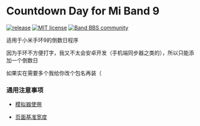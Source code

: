 # Countdown Day for Mi Band 9

[![release](https://img.shields.io/github/v/release/tianfangyetan1/CountdownDay_MiBand9)](https://github.com/tianfangyetan1/CountdownDay_MiBand9/releases)
[![MIT license](https://img.shields.io/github/license/tianfangyetan1/CountdownDay_MiBand9)](https://github.com/tianfangyetan1/CountdownDay_MiBand9/blob/master/LICENSE)
[![Band BBS community](https://img.shields.io/badge/Band_BBS-community-718298)](https://www.bandbbs.cn/threads/12484/)

适用于小米手环9的倒数日程序

因为手环不方便打字，我又不太会安卓开发（手机端同步器之类的），所以只能添加一个倒数日

如果实在需要多个我给你改个包名再装（

### 通用注意事项

- [模拟器使用](https://github.com/tianfangyetan1/NumberSystems_MiBand9?tab=readme-ov-file#%E6%A8%A1%E6%8B%9F%E5%99%A8%E4%BD%BF%E7%94%A8)

- [页面基准宽度](https://github.com/tianfangyetan1/NumberSystems_MiBand9?tab=readme-ov-file#%E9%A1%B5%E9%9D%A2%E5%9F%BA%E5%87%86%E5%AE%BD%E5%BA%A6)
